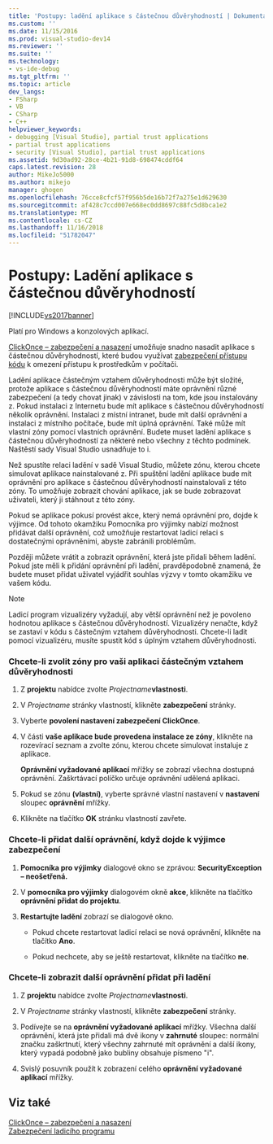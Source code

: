 ```yaml
---
title: 'Postupy: ladění aplikace s částečnou důvěryhodností | Dokumentace Microsoftu'
ms.custom: ''
ms.date: 11/15/2016
ms.prod: visual-studio-dev14
ms.reviewer: ''
ms.suite: ''
ms.technology:
- vs-ide-debug
ms.tgt_pltfrm: ''
ms.topic: article
dev_langs:
- FSharp
- VB
- CSharp
- C++
helpviewer_keywords:
- debugging [Visual Studio], partial trust applications
- partial trust applications
- security [Visual Studio], partial trust applications
ms.assetid: 9d30ad92-28ce-4b21-91d8-698474cddf64
caps.latest.revision: 28
author: MikeJo5000
ms.author: mikejo
manager: ghogen
ms.openlocfilehash: 76cce8cfcf57f956b5de16b72f7a275e1d629630
ms.sourcegitcommit: af428c7ccd007e668ec0dd8697c88fc5d8bca1e2
ms.translationtype: MT
ms.contentlocale: cs-CZ
ms.lasthandoff: 11/16/2018
ms.locfileid: "51782047"
---
```

# <a name="how-to-debug-a-partial-trust-application"></a>Postupy: Ladění aplikace s částečnou důvěryhodností
[!INCLUDE[vs2017banner](../includes/vs2017banner.md)]

Platí pro Windows a konzolových aplikací.  
  
 [ClickOnce – zabezpečení a nasazení](../deployment/clickonce-security-and-deployment.md) umožňuje snadno nasadit aplikace s částečnou důvěryhodností, které budou využívat [zabezpečení přístupu kódu](http://msdn.microsoft.com/library/859af632-c80d-4736-8d6f-1e01b09ce127) k omezení přístupu k prostředkům v počítači.  
  
 Ladění aplikace částečným vztahem důvěryhodnosti může být složité, protože aplikace s částečnou důvěryhodností máte oprávnění různé zabezpečení (a tedy chovat jinak) v závislosti na tom, kde jsou instalovány z. Pokud instalaci z Internetu bude mít aplikace s částečnou důvěryhodností několik oprávnění. Instalaci z místní intranet, bude mít další oprávnění a instalaci z místního počítače, bude mít úplná oprávnění. Také může mít vlastní zóny pomocí vlastních oprávnění. Budete muset ladění aplikace s částečnou důvěryhodností za některé nebo všechny z těchto podmínek. Naštěstí sady Visual Studio usnadňuje to i.  
  
 Než spustíte relaci ladění v sadě Visual Studio, můžete zónu, kterou chcete simulovat aplikace nainstalované z. Při spuštění ladění aplikace bude mít oprávnění pro aplikace s částečnou důvěryhodností nainstalovali z této zóny. To umožňuje zobrazit chování aplikace, jak se bude zobrazovat uživateli, který ji stáhnout z této zóny.  
  
 Pokud se aplikace pokusí provést akce, který nemá oprávnění pro, dojde k výjimce. Od tohoto okamžiku Pomocníka pro výjimky nabízí možnost přidávat další oprávnění, což umožňuje restartovat ladicí relaci s dostatečnými oprávněními, abyste zabránili problémům.  
  
 Později můžete vrátit a zobrazit oprávnění, která jste přidali během ladění. Pokud jste měli k přidání oprávnění při ladění, pravděpodobně znamená, že budete muset přidat uživatel vyjádřit souhlas výzvy v tomto okamžiku ve vašem kódu.  
  
> [!NOTE]
>  Ladicí program vizualizéry vyžadují, aby větší oprávnění než je povoleno hodnotou aplikace s částečnou důvěryhodností. Vizualizéry nenačte, když se zastaví v kódu s částečným vztahem důvěryhodnosti. Chcete-li ladit pomocí vizualizéru, musíte spustit kód s úplným vztahem důvěryhodnosti.  
  
### <a name="to-choose-a-zone-for-your-partial-trust-application"></a>Chcete-li zvolit zóny pro vaši aplikaci částečným vztahem důvěryhodnosti  
  
1.  Z **projektu** nabídce zvolte _Projectname_**vlastnosti**.  
  
2.  V *Projectname* stránky vlastností, klikněte **zabezpečení** stránky.  
  
3.  Vyberte **povolení nastavení zabezpečení ClickOnce**.  
  
4.  V části **vaše aplikace bude provedena instalace ze zóny**, klikněte na rozevírací seznam a zvolte zónu, kterou chcete simulovat instaluje z aplikace.  
  
     **Oprávnění vyžadované aplikací** mřížky se zobrazí všechna dostupná oprávnění. Zaškrtávací políčko určuje oprávnění udělená aplikaci.  
  
5.  Pokud se zónu **(vlastní)**, vyberte správné vlastní nastavení v **nastavení** sloupec **oprávnění** mřížky.  
  
6.  Klikněte na tlačítko **OK** stránku vlastností zavřete.  
  
### <a name="to-add-an-extra-permission-when-a-security-exception-occurs"></a>Chcete-li přidat další oprávnění, když dojde k výjimce zabezpečení  
  
1.  **Pomocníka pro výjimky** dialogové okno se zprávou: **SecurityException – neošetřená.**  
  
2.  V **pomocníka pro výjimky** dialogovém okně **akce**, klikněte na tlačítko **oprávnění přidat do projektu**.  
  
3.  **Restartujte ladění** zobrazí se dialogové okno.  
  
    -   Pokud chcete restartovat ladicí relaci se nová oprávnění, klikněte na tlačítko **Ano**.  
  
    -   Pokud nechcete, aby se ještě restartovat, klikněte na tlačítko **ne**.  
  
### <a name="to-view-extra-permissions-added-while-debugging"></a>Chcete-li zobrazit další oprávnění přidat při ladění  
  
1.  Z **projektu** nabídce zvolte _Projectname_**vlastnosti**.  
  
2.  V *Projectname* stránky vlastností, klikněte **zabezpečení** stránky.  
  
3.  Podívejte se na **oprávnění vyžadované aplikací** mřížky. Všechna další oprávnění, která jste přidali má dvě ikony v **zahrnuté** sloupec: normální značku zaškrtnutí, který všechny zahrnuté mít oprávnění a další ikony, který vypadá podobně jako bubliny obsahuje písmeno "i".  
  
4.  Svislý posuvník použít k zobrazení celého **oprávnění vyžadované aplikací** mřížky.  
  
## <a name="see-also"></a>Viz také  
 [ClickOnce – zabezpečení a nasazení](../deployment/clickonce-security-and-deployment.md)   
 [Zabezpečení ladicího programu](../debugger/debugger-security.md)



